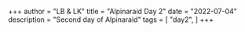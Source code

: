 +++
author = "LB & LK"
title = "Alpinaraid Day 2"
date = "2022-07-04"
description = "Second day of Alpinaraid"
tags = [
    "day2",
]
+++